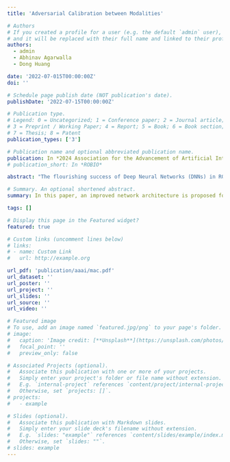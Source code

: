 ```yaml
---
title: 'Adversarial Calibration between Modalities'

# Authors
# If you created a profile for a user (e.g. the default `admin` user), write the username (folder name) here
# and it will be replaced with their full name and linked to their profile.
authors:
  - admin
  - Abhinav Agarwalla
  - Dong Huang

date: '2022-07-015T00:00:00Z'
doi: ''

# Schedule page publish date (NOT publication's date).
publishDate: '2022-07-15T00:00:00Z'

# Publication type.
# Legend: 0 = Uncategorized; 1 = Conference paper; 2 = Journal article;
# 3 = Preprint / Working Paper; 4 = Report; 5 = Book; 6 = Book section;
# 7 = Thesis; 8 = Patent
publication_types: ['3']

# Publication name and optional abbreviated publication name.
publication: In *2024 Association for the Advancement of Artificial Intelligence (AAAI) (Submitted)*
# publication_short: In *ROBIO*

abstract: "The flourishing success of Deep Neural Networks (DNNs) in RGB-input perception tasks has opened unbounded possibilities for non-RGB-input perception tasks, such as object detection from wireless signals, point-clouds, and infrared images. Comparing to the matured development pipeline of RGB-input (source modality) models, developing non-RGB-input (target-modality) models from scratch poses excessive challenges in the modality-specific network design/training tricks and labor in target-modality annotation. In this paper, we propose AdveRsarial Calibration (ARC), an efficient pipeline for calibrating target-modality inputs to the DNN models developed on the source modality. Instead of designing target-modality-specific models from scratch, we compose a target-modality-input model by adding a small calibrator module ahead of a pre-trained source-modality model. In training the target-modality model, ARC leverages (1) prior knowledge adversarially sampled from the source-modality model and (2) paired (target, source) modality data with zero or a few (10%) manual annotations. We demonstrate the effectiveness of ARC by composing the WiFi-input, Lidar-input, and Thermal-Infrared-input models from the pre-trained RGB-input models respectively."

# Summary. An optional shortened abstract.
summary: In this paper, an improved network architecture is proposed for learning and generation of personal hand-writing style fonts based on small character set.

tags: []

# Display this page in the Featured widget?
featured: true

# Custom links (uncomment lines below)
# links:
# - name: Custom Link
#   url: http://example.org

url_pdf: 'publication/aaai/mac.pdf'
url_dataset: ''
url_poster: ''
url_project: ''
url_slides: ''
url_source: ''
url_video: ''

# Featured image
# To use, add an image named `featured.jpg/png` to your page's folder.
# image:
#   caption: 'Image credit: [**Unsplash**](https://unsplash.com/photos/pLCdAaMFLTE)'
#   focal_point: ''
#   preview_only: false

# Associated Projects (optional).
#   Associate this publication with one or more of your projects.
#   Simply enter your project's folder or file name without extension.
#   E.g. `internal-project` references `content/project/internal-project/index.md`.
#   Otherwise, set `projects: []`.
# projects:
#   - example

# Slides (optional).
#   Associate this publication with Markdown slides.
#   Simply enter your slide deck's filename without extension.
#   E.g. `slides: "example"` references `content/slides/example/index.md`.
#   Otherwise, set `slides: ""`.
# slides: example
---
```

<!-- 
{{% callout note %}}
Click the _Cite_ button above to demo the feature to enable visitors to import publication metadata into their reference management software.
{{% /callout %}}

{{% callout note %}}
Create your slides in Markdown - click the _Slides_ button to check out the example.
{{% /callout %}}

Supplementary notes can be added here, including [code, math, and images](https://wowchemy.com/docs/writing-markdown-latex/). -->
